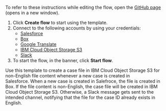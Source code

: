 To refer to these instructions while editing the flow, open the [GitHub page](https://github.com/ot4i/app-connect-templates/tree/main/resources/markdown/Create%20a%20case%20file%20in%20IBM%20Cloud%20Object%20Storage%20S3%20for%20any%20non-English%20file%20content%20when%20a%20case%20is%20created%20in%20Salesforce_instructions.md) (opens in a new window).

1. Click **Create flow** to start using the template.
2. Connect to the following accounts by using your credentials:
   - [Salesforce](https://www.ibm.com/docs/en/app-connect/containers_cd?topic=apps-salesforce)
   - [Box](https://www.ibm.com/docs/en/app-connect/containers_cd?topic=apps-box)
   - [Google Translate](https://www.ibm.com/docs/en/app-connect/containers_cd?topic=apps-google-translate)
   - [IBM Cloud Object Storage S3](https://www.ibm.com/docs/en/app-connect/containers_cd?topic=apps-cloud-object-storage-s3) 
   - [Slack](https://www.ibm.com/docs/en/app-connect/containers_cd?topic=apps-slack)
3. To start the flow, in the banner, click **Start flow**.

Use this template to create a case file in IBM Cloud Object Storage S3 for non-English file content whenever a new case is created in Salesforce. When a new case is created in Salefroce, the file is created in Box. If the file content is non-English, the case file will be created in IBM Cloud Object Storage S3. Otherwise, a Slack message gets sent to the intended channel, notifying that the file for the case ID already exists in English.



